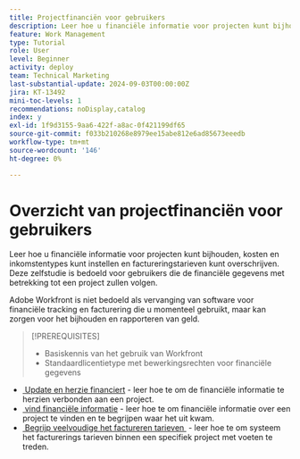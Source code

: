 ```yaml
---
title: Projectfinanciën voor gebruikers
description: Leer hoe u financiële informatie voor projecten kunt bijhouden, kosten en inkomstentypes kunt instellen en factureringstarieven kunt overschrijven.
feature: Work Management
type: Tutorial
role: User
level: Beginner
activity: deploy
team: Technical Marketing
last-substantial-update: 2024-09-03T00:00:00Z
jira: KT-13492
mini-toc-levels: 1
recommendations: noDisplay,catalog
index: y
exl-id: 1f9d3155-9aa6-422f-a8ac-0f421199df65
source-git-commit: f033b210268e8979ee15abe812e6ad85673eeedb
workflow-type: tm+mt
source-wordcount: '146'
ht-degree: 0%

---
```


# Overzicht van projectfinanciën voor gebruikers

Leer hoe u financiële informatie voor projecten kunt bijhouden, kosten en inkomstentypes kunt instellen en factureringstarieven kunt overschrijven. Deze zelfstudie is bedoeld voor gebruikers die de financiële gegevens met betrekking tot een project zullen volgen.

Adobe Workfront is niet bedoeld als vervanging van software voor financiële tracking en facturering die u momenteel gebruikt, maar kan zorgen voor het bijhouden en rapporteren van geld.

>[!PREREQUISITES]
>
>* Basiskennis van het gebruik van Workfront
>* Standaardlicentietype met bewerkingsrechten voor financiële gegevens


* [&#x200B; Update en herzie financiert &#x200B;](update-and-review-finances.md) - leer hoe te om de financiële informatie te herzien verbonden aan een project.
* [&#x200B; vind financiële informatie &#x200B;](find-financial-information.md) - leer hoe te om financiële informatie over een project te vinden en te begrijpen waar het uit kwam.
* [&#x200B; Begrijp veelvoudige het factureren tarieven &#x200B;](multiple-billing-rates.md) - leer hoe te om systeem het facturerings tarieven binnen een specifiek project met voeten te treden.
